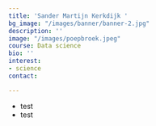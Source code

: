 ```yaml
---
title: 'Sander Martijn Kerkdijk '
bg_image: "/images/banner/banner-2.jpg"
description: ''
image: "/images/poepbroek.jpeg"
course: Data science
bio: ''
interest:
- science
contact: 

---
```

* test
* test